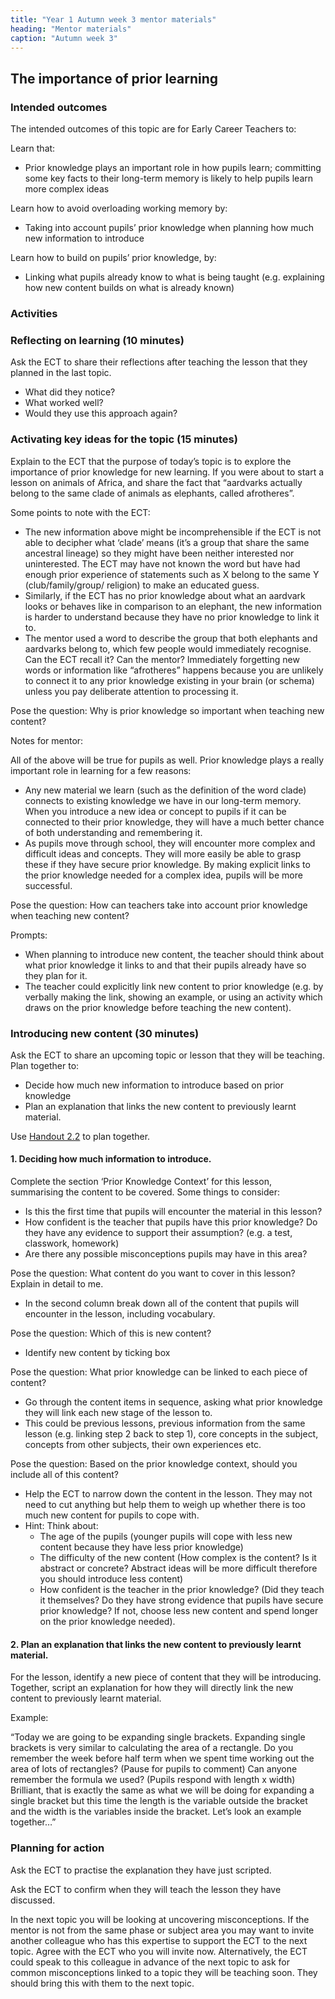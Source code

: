 ```yaml
---
title: "Year 1 Autumn week 3 mentor materials"
heading: "Mentor materials"
caption: "Autumn week 3"
---
```


## The importance of prior learning

### Intended outcomes

The intended outcomes of this topic are for Early Career Teachers to:

Learn that:

- Prior knowledge plays an important role in how pupils learn; committing some key facts to their long-term memory is likely to help pupils learn more complex ideas

Learn how to avoid overloading working memory by:

- Taking into account pupils’ prior knowledge when planning how much new information to introduce

Learn how to build on pupils’ prior knowledge, by:

- Linking what pupils already know to what is being taught (e.g. explaining how new content builds on what is already known)

### Activities

### Reflecting on learning (10 minutes)

Ask the ECT to share their reflections after teaching the lesson that they planned in the last topic.

- What did they notice?
- What worked well?
- Would they use this approach again?

### Activating key ideas for the topic (15 minutes)

Explain to the ECT that the purpose of today’s topic is to explore the importance of prior knowledge for new learning. If you were about to start a lesson on animals of Africa, and share the fact that “aardvarks actually belong to the same clade of animals as elephants, called afrotheres”.

Some points to note with the ECT:

- The new information above might be incomprehensible if the ECT is not able to decipher what ‘clade’ means (it’s a group that share the same ancestral lineage) so they might have been neither interested nor uninterested. The ECT may have not known the word but have had enough prior experience of statements such as X belong to the same Y (club/family/group/ religion) to make an educated guess.
- Similarly, if the ECT has no prior knowledge about what an aardvark looks or behaves like in comparison to an elephant, the new information is harder to understand because they have no prior knowledge to link it to.
- The mentor used a word to describe the group that both elephants and aardvarks belong to, which few people would immediately recognise. Can the ECT recall it? Can the mentor? Immediately forgetting new words or information like “afrotheres” happens because you are unlikely to connect it to any prior knowledge existing in your brain (or schema) unless you pay deliberate attention to processing it.

Pose the question: Why is prior knowledge so important when teaching new content?

Notes for mentor:

All of the above will be true for pupils as well. Prior knowledge plays a really important role in learning for a few reasons:

- Any new material we learn (such as the definition of the word clade) connects to existing knowledge we have in our long-term memory. When you introduce a new idea or concept to pupils if it can be connected to their prior knowledge, they will have a much better chance of both understanding and remembering it.
- As pupils move through school, they will encounter more complex and difficult ideas and concepts. They will more easily be able to grasp these if they have secure prior knowledge. By making explicit links to the prior knowledge needed for a complex idea, pupils will be more successful.

Pose the question: How can teachers take into account prior knowledge when teaching new content?

Prompts:

- When planning to introduce new content, the teacher should think about what prior knowledge it links to and that their pupils already have so they plan for it.
- The teacher could explicitly link new content to prior knowledge (e.g. by verbally making the link, showing an example, or using an activity which draws on the prior knowledge before teaching the new content).

### Introducing new content (30 minutes)

Ask the ECT to share an upcoming topic or lesson that they will be teaching. Plan together to:

- Decide how much new information to introduce based on prior knowledge
- Plan an explanation that links the new content to previously learnt material.

Use [Handout 2.2](/assets/materials/edt-Block-2-mentor-handout-2.2.pdf) to plan together.

#### 1. Deciding how much information to introduce.

Complete the section ‘Prior Knowledge Context’ for this lesson, summarising the content to be covered.
Some things to consider:

- Is this the first time that pupils will encounter the material in this lesson?
- How confident is the teacher that pupils have this prior knowledge? Do they have any evidence to support their assumption? (e.g. a test, classwork, homework)
- Are there any possible misconceptions pupils may have in this area?

Pose the question: What content do you want to cover in this lesson? Explain in detail to me.

- In the second column break down all of the content that pupils will encounter in the lesson, including vocabulary.

Pose the question: Which of this is new content?

- Identify new content by ticking box

Pose the question: What prior knowledge can be linked to each piece of content?

- Go through the content items in sequence, asking what prior knowledge they will link each new stage of the lesson to.
- This could be previous lessons, previous information from the same lesson (e.g. linking step 2 back to step 1), core concepts in the subject, concepts from other subjects, their own experiences etc.

Pose the question: Based on the prior knowledge context, should you include all of this content?

- Help the ECT to narrow down the content in the lesson. They may not need to cut anything but help them to weigh up whether there is too much new content for pupils to cope with.
- Hint: Think about:
  - The age of the pupils (younger pupils will cope with less new content because they have less prior knowledge)
  - The difficulty of the new content (How complex is the content? Is it abstract or concrete? Abstract ideas will be more difficult therefore you should introduce less content)
  - How confident is the teacher in the prior knowledge? (Did they teach it themselves? Do they have strong evidence that pupils have secure prior knowledge? If not, choose less new content and spend longer on the prior knowledge needed).

#### 2. Plan an explanation that links the new content to previously learnt material.

For the lesson, identify a new piece of content that they will be introducing. Together, script an explanation for how they will directly link the new content to previously learnt material.

Example:

“Today we are going to be expanding single brackets. Expanding single brackets is very similar to calculating the area of a rectangle. Do you remember the week before half term when we spent time working out the area of lots of rectangles? (Pause for pupils to comment) Can anyone remember the formula we used? (Pupils respond with length x width) Brilliant, that is exactly the same as what we will be doing for expanding a single bracket but this time the length is the variable outside the bracket and the width is the variables inside the bracket. Let’s look an example together…”

### Planning for action

Ask the ECT to practise the explanation they have just scripted.

Ask the ECT to confirm when they will teach the lesson they have discussed.

In the next topic you will be looking at uncovering misconceptions. If the mentor is not from the same phase or subject area you may want to invite another colleague who has this expertise to support the ECT to the next topic. Agree with the ECT who you will invite now. Alternatively, the ECT could speak to this colleague in advance of the next topic to ask for common misconceptions linked to a topic they will be teaching soon. They should bring this with them to the next topic.
